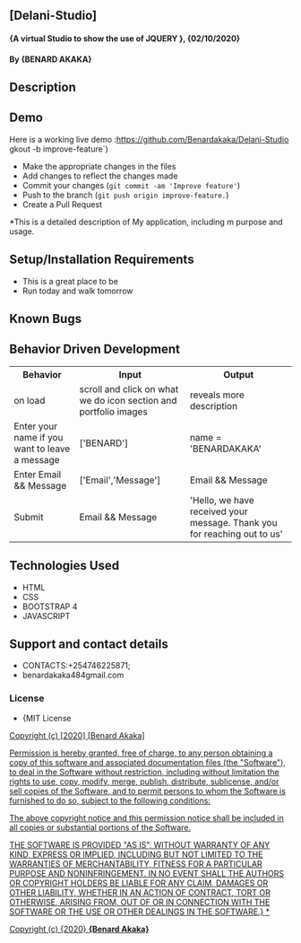 ## [Delani-Studio]
#### {A virtual Studio to show the use of JQUERY }, {02/10/2020}
#### By **{BENARD AKAKA}**
## Description
## Demo
Here is a working live demo :https://github.com/Benardakaka/Delani-Studio
gkout -b improve-feature`)
- Make the appropriate changes in the files
- Add changes to reflect the changes made
- Commit your changes (`git commit -am 'Improve feature'`)
- Push to the branch (`git push origin improve-feature.`)
- Create a Pull Request 

*This is a detailed description of My application, including m purpose and usage.
## Setup/Installation Requirements
* This is a great place to be
* Run today and walk tomorrow
## Known Bugs

## Behavior Driven Development
<table>
    <tr>
      <th>Behavior</th> 
      <th>Input</th> 
      <th>Output</th>   
    </tr>
    <tr>
        <td>on load</td>
        <td>scroll and click on what we do icon section and portfolio images </td>
        <td>reveals more description</td>
    </tr> 
    <tr>
        <td>Enter your name if you want to leave a message</td>
        <td>['BENARD']</td>
        <td>name = 'BENARDAKAKA'</td>
    </tr>
    <tr>
        <td>Enter Email && Message</td>
        <td>['Email','Message']</td>
        <td>Email && Message</td>
    </tr>
    <tr>
        <td>Submit</td>
        <td>Email && Message</td>
        <td>'Hello, we have received your message. Thank you for reaching out to us'</td>
    </tr>
</table>

## Technologies Used
* HTML
* CSS
* BOOTSTRAP 4
* JAVASCRIPT

## Support and contact details
* CONTACTS:+254746225871;
* benardakaka484gmail.com
### License
* {MIT License <a href="https://github.com/Benardakaka?tab=repositories">

Copyright (c) [2020] [Benard Akaka]

Permission is hereby granted, free of charge, to any person obtaining a copy
of this software and associated documentation files (the "Software"), to deal
in the Software without restriction, including without limitation the rights
to use, copy, modify, merge, publish, distribute, sublicense, and/or sell
copies of the Software, and to permit persons to whom the Software is
furnished to do so, subject to the following conditions:

The above copyright notice and this permission notice shall be included in all
copies or substantial portions of the Software.

THE SOFTWARE IS PROVIDED "AS IS", WITHOUT WARRANTY OF ANY KIND, EXPRESS OR
IMPLIED, INCLUDING BUT NOT LIMITED TO THE WARRANTIES OF MERCHANTABILITY,
FITNESS FOR A PARTICULAR PURPOSE AND NONINFRINGEMENT. IN NO EVENT SHALL THE
AUTHORS OR COPYRIGHT HOLDERS BE LIABLE FOR ANY CLAIM, DAMAGES OR OTHER
LIABILITY, WHETHER IN AN ACTION OF CONTRACT, TORT OR OTHERWISE, ARISING FROM,
OUT OF OR IN CONNECTION WITH THE SOFTWARE OR THE USE OR OTHER DEALINGS IN THE
SOFTWARE.} *

Copyright (c) {2020} **{Benard Akaka}**